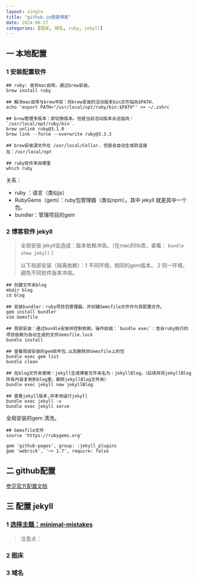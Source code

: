 ```yaml
---
layout: single
title: "github.io搭建博客"
date: 2024-06-27
categories: [图床, 域名, ruby, jekyll]
---
```


## 一 本地配置

### 1 安装配置软件

```shell
## ruby: 舍弃mac自带。通过brew安装。
brew install ruby

## 解决mac自带与brew冲突：将brew安装的活动版本bin文件指向$PATH. 
echo 'export PATH="/usr/local/opt/ruby/bin:$PATH"' >> ~/.zshrc

## brew管理多版本：即切换版本。但是当前活动版本永远指向：`/usr/local/opt/ruby/bin`.
brew unlink ruby@3.1.0
brew link --force --overwrite ruby@3.3.3

## brew安装源文件在 /usr/local/Cellar. 但是会自动生成软连接在：/usr/local/opt

## ruby软件来自哪里
which ruby
```

关系：

- ruby ：语言（类似js）
- RubyGems（gem）：ruby包管理器（类似npm）。其中 jekyll 就是其中一个包。
- bundler：管理项目的gem



### 2 博客软件 jekyll

> 全局安装 jekyll会造成：版本依赖冲突。（在mac的lib库，查看： `bundle show jekyll` ）
>
> 以下局部安装（隔离依赖）：1 不同环境，相同的gem版本。 2 同一环境，避免不同软件版本冲突。

```shell
## 创建文件夹blog
mkdir blog
cd blog

## 安装bundler：ruby项目包管理器。并创建Gemsfile文件作为其配置文件。
gem install bundler
vim Gemsfile

## 局部安装：通过bundle安装并控制依赖。操作前缀：`bundle exec`：告诉ruby执行的项目依赖为自动生成的文件Gemsfile.lock
bundle install

## 查看局部安装的gem软件包.以及删除非Gemsfile上的包
bundle exec gem list
bundle clean

## 在blog文件夹使用：jekyll生成博客文件夹名为：jekyllBlog。（后续并将jekyllBlog所有内容复制到blog里。删除jekyllBlog文件夹）
bundle exec jekyll new jekyllBlog

## 查看jekyll版本,并本地运行jekyll
bundle exec jekyll -v
bundle exec jekyll serve
```



全局安装的gem 清洗。

```
## Gemsfile文件
source 'https://rubygems.org'

gem 'github-pages', group: :jekyll_plugins
gem 'webrick', '~> 1.7', require: false
```



##  二 github配置

[参见官方配置文档](https://docs.github.com/zh/pages/quickstart)



## 三 配置 jekyll

### 1 [选择主题：minimal-mistakes](https://github.com/mmistakes/minimal-mistakes)

> 注意点：



### 2 图床



### 3 域名






